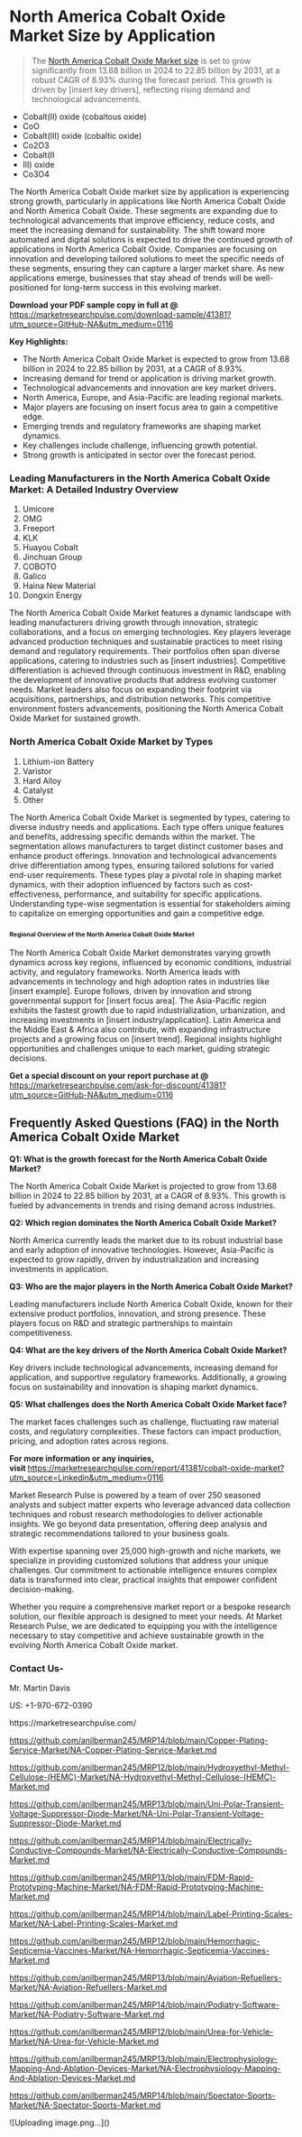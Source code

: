 <h1>North America Cobalt Oxide Market&nbsp;Size by Application</h1><blockquote><p>The <a href="https://marketresearchpulse.com/download-sample/41381?utm_source=GitHub-NA&amp;utm_medium=0116">North America Cobalt Oxide Market size</a> is set to grow significantly from 13.68 billion in 2024 to 22.85 billion by 2031, at a robust CAGR of 8.93% during the forecast period. This growth is driven by [insert key drivers], reflecting rising demand and technological advancements.</p></blockquote><ul><li>Cobalt(II) oxide (cobaltous oxide) <li> CoO <li> Cobalt(III) oxide (cobaltic oxide) <li> Co2O3 <li> Cobalt(II <li> III) oxide <li> Co3O4</li></ul><p>The North America Cobalt Oxide market size by application is experiencing strong growth, particularly in applications like North America Cobalt Oxide and North America Cobalt Oxide. These segments are expanding due to technological advancements that improve efficiency, reduce costs, and meet the increasing demand for sustainability. The shift toward more automated and digital solutions is expected to drive the continued growth of applications in North America Cobalt Oxide. Companies are focusing on innovation and developing tailored solutions to meet the specific needs of these segments, ensuring they can capture a larger market share. As new applications emerge, businesses that stay ahead of trends will be well-positioned for long-term success in this evolving market.</p><p><strong>Download your PDF sample copy in full at @ </strong><a href="https://marketresearchpulse.com/download-sample/41381?utm_source=GitHub-NA&amp;utm_medium=0116">https://marketresearchpulse.com/download-sample/41381?utm_source=GitHub-NA&amp;utm_medium=0116</a></p><p><strong>Key Highlights: </strong></p><ul><li>The North America Cobalt Oxide Market is expected to grow from 13.68 billion in 2024 to 22.85 billion by 2031, at a CAGR of 8.93%.</li><li>Increasing demand for trend or application is driving market growth.</li><li>Technological advancements and innovation are key market drivers.</li><li>North America, Europe, and Asia-Pacific are leading regional markets.</li><li>Major players are focusing on insert focus area to gain a competitive edge.</li><li>Emerging trends and regulatory frameworks are shaping market dynamics.</li><li>Key challenges include challenge, influencing growth potential.</li><li>Strong growth is anticipated in sector over the forecast period.</li></ul><h3>Leading Manufacturers in the North America Cobalt Oxide Market: A Detailed Industry Overview</h3><ol><li>Umicore</li><li>OMG</li><li>Freeport</li><li>KLK</li><li>Huayou Cobalt</li><li>Jinchuan Group</li><li>COBOTO</li><li>Galico</li><li>Haina New Material</li><li>Dongxin Energy</li></ol><div class="flex max-w-full flex-col flex-grow"><div class="min-h-8 text-message flex w-full flex-col items-end gap-2 whitespace-normal break-words [.text-message+&amp;]:mt-5" dir="auto" data-message-author-role="assistant" data-message-id="fd8432e4-4910-450d-b182-61b7bfb0a01f" data-message-model-slug="gpt-4o"><div class="flex w-full flex-col gap-1 empty:hidden first:pt-[3px]"><div class="markdown prose w-full break-words dark:prose-invert light"><p>The North America Cobalt Oxide Market features a dynamic landscape with leading manufacturers driving growth through innovation, strategic collaborations, and a focus on emerging technologies. Key players leverage advanced production techniques and sustainable practices to meet rising demand and regulatory requirements. Their portfolios often span diverse applications, catering to industries such as [insert industries]. Competitive differentiation is achieved through continuous investment in R&amp;D, enabling the development of innovative products that address evolving customer needs. Market leaders also focus on expanding their footprint via acquisitions, partnerships, and distribution networks. This competitive environment fosters advancements, positioning the North America Cobalt Oxide Market for sustained growth.</p></div></div></div></div><h3>North America Cobalt Oxide Market by Types</h3><ol><li>Lithium-ion Battery <li> Varistor <li> Hard Alloy <li> Catalyst <li> Other</li></ol><div class="flex max-w-full flex-col flex-grow"><div class="min-h-8 text-message flex w-full flex-col items-end gap-2 whitespace-normal break-words [.text-message+&amp;]:mt-5" dir="auto" data-message-author-role="assistant" data-message-id="084470be-0bb7-4664-bddf-5156b4f41249" data-message-model-slug="gpt-4o-mini"><div class="flex w-full flex-col gap-1 empty:hidden first:pt-[3px]"><div class="markdown prose w-full break-words dark:prose-invert light"><p>The North America Cobalt Oxide Market is segmented by types, catering to diverse industry needs and applications. Each type offers unique features and benefits, addressing specific demands within the market. The segmentation allows manufacturers to target distinct customer bases and enhance product offerings. Innovation and technological advancements drive differentiation among types, ensuring tailored solutions for varied end-user requirements. These types play a pivotal role in shaping market dynamics, with their adoption influenced by factors such as cost-effectiveness, performance, and suitability for specific applications. Understanding type-wise segmentation is essential for stakeholders aiming to capitalize on emerging opportunities and gain a competitive edge.</p></div></div></div></div><h3><span style="font-size: 11px;">Regional Overview of the North America Cobalt Oxide Market</span></h3><div class="flex max-w-full flex-col flex-grow"><div class="min-h-8 text-message flex w-full flex-col items-end gap-2 whitespace-normal break-words [.text-message+&amp;]:mt-5" dir="auto" data-message-author-role="assistant" data-message-id="e9038762-ce64-4e30-91c9-9bd413514231" data-message-model-slug="gpt-4o-mini"><div class="flex w-full flex-col gap-1 empty:hidden first:pt-[3px]"><div class="markdown prose w-full break-words dark:prose-invert light"><p>The North America Cobalt Oxide Market demonstrates varying growth dynamics across key regions, influenced by economic conditions, industrial activity, and regulatory frameworks. North America leads with advancements in technology and high adoption rates in industries like [insert example]. Europe follows, driven by innovation and strong governmental support for [insert focus area]. The Asia-Pacific region exhibits the fastest growth due to rapid industrialization, urbanization, and increasing investments in [insert industry/application]. Latin America and the Middle East &amp; Africa also contribute, with expanding infrastructure projects and a growing focus on [insert trend]. Regional insights highlight opportunities and challenges unique to each market, guiding strategic decisions.</p></div></div></div></div><p><strong>Get a special discount on your report purchase at @ </strong><a href="https://marketresearchpulse.com/ask-for-discount/41381?utm_source=GitHub-NA&amp;utm_medium=0116">https://marketresearchpulse.com/ask-for-discount/41381?utm_source=GitHub-NA&amp;utm_medium=0116</a></p><h2>Frequently Asked Questions (FAQ) in the North America Cobalt Oxide Market</h2><p><strong>Q1: What is the growth forecast for the North America Cobalt Oxide Market?</strong></p><p>The North America Cobalt Oxide Market is projected to grow from 13.68 billion in 2024 to 22.85 billion by 2031, at a CAGR of 8.93%. This growth is fueled by advancements in trends and rising demand across industries.</p><p><strong>Q2: Which region dominates the North America Cobalt Oxide Market?</strong></p><p>North America currently leads the market due to its robust industrial base and early adoption of innovative technologies. However, Asia-Pacific is expected to grow rapidly, driven by industrialization and increasing investments in application.</p><p><strong>Q3: Who are the major players in the North America Cobalt Oxide Market?</strong></p><p>Leading manufacturers include North America Cobalt Oxide, known for their extensive product portfolios, innovation, and strong presence. These players focus on R&amp;D and strategic partnerships to maintain competitiveness.</p><p><strong>Q4: What are the key drivers of the North America Cobalt Oxide Market?</strong></p><p>Key drivers include technological advancements, increasing demand for application, and supportive regulatory frameworks. Additionally, a growing focus on sustainability and innovation is shaping market dynamics.</p><p><strong>Q5: What challenges does the North America Cobalt Oxide Market face?</strong></p><p>The market faces challenges such as challenge, fluctuating raw material costs, and regulatory complexities. These factors can impact production, pricing, and adoption rates across regions.</p><p><strong>For more information or any inquiries, visit&nbsp;</strong><a href="https://marketresearchpulse.com/report/41381/cobalt-oxide-market?utm_source=Linkedin&utm_medium=0116">https://marketresearchpulse.com/report/41381/cobalt-oxide-market?utm_source=Linkedin&utm_medium=0116</a></p><p>Market Research Pulse is powered by a team of over 250 seasoned analysts and subject matter experts who leverage advanced data collection techniques and robust research methodologies to deliver actionable insights. We go beyond data presentation, offering deep analysis and strategic recommendations tailored to your business goals.</p><p>With expertise spanning over 25,000 high-growth and niche markets, we specialize in providing customized solutions that address your unique challenges. Our commitment to actionable intelligence ensures complex data is transformed into clear, practical insights that empower confident decision-making.</p><p>Whether you require a comprehensive market report or a bespoke research solution, our flexible approach is designed to meet your needs. At Market Research Pulse, we are dedicated to equipping you with the intelligence necessary to stay competitive and achieve sustainable growth in the evolving North America Cobalt Oxide market.</p><h3><strong>Contact Us-</strong></h3><p>Mr. Martin Davis</p><p>US: +1-970-672-0390</p><p>https://marketresearchpulse.com/</p><p><a href="https://github.com/anilberman245/MRP14/blob/main/Copper-Plating-Service-Market/NA-Copper-Plating-Service-Market.md">https://github.com/anilberman245/MRP14/blob/main/Copper-Plating-Service-Market/NA-Copper-Plating-Service-Market.md</a></p><p><a href="https://github.com/anilberman245/MRP12/blob/main/Hydroxyethyl-Methyl-Cellulose-(HEMC)-Market/NA-Hydroxyethyl-Methyl-Cellulose-(HEMC)-Market.md">https://github.com/anilberman245/MRP12/blob/main/Hydroxyethyl-Methyl-Cellulose-(HEMC)-Market/NA-Hydroxyethyl-Methyl-Cellulose-(HEMC)-Market.md</a></p><p><a href="https://github.com/anilberman245/MRP13/blob/main/Uni-Polar-Transient-Voltage-Suppressor-Diode-Market/NA-Uni-Polar-Transient-Voltage-Suppressor-Diode-Market.md">https://github.com/anilberman245/MRP13/blob/main/Uni-Polar-Transient-Voltage-Suppressor-Diode-Market/NA-Uni-Polar-Transient-Voltage-Suppressor-Diode-Market.md</a></p><p><a href="https://github.com/anilberman245/MRP14/blob/main/Electrically-Conductive-Compounds-Market/NA-Electrically-Conductive-Compounds-Market.md">https://github.com/anilberman245/MRP14/blob/main/Electrically-Conductive-Compounds-Market/NA-Electrically-Conductive-Compounds-Market.md</a></p><p><a href="https://github.com/anilberman245/MRP13/blob/main/FDM-Rapid-Prototyping-Machine-Market/NA-FDM-Rapid-Prototyping-Machine-Market.md">https://github.com/anilberman245/MRP13/blob/main/FDM-Rapid-Prototyping-Machine-Market/NA-FDM-Rapid-Prototyping-Machine-Market.md</a></p><p><a href="https://github.com/anilberman245/MRP14/blob/main/Label-Printing-Scales-Market/NA-Label-Printing-Scales-Market.md">https://github.com/anilberman245/MRP14/blob/main/Label-Printing-Scales-Market/NA-Label-Printing-Scales-Market.md</a></p><p><a href="https://github.com/anilberman245/MRP12/blob/main/Hemorrhagic-Septicemia-Vaccines-Market/NA-Hemorrhagic-Septicemia-Vaccines-Market.md">https://github.com/anilberman245/MRP12/blob/main/Hemorrhagic-Septicemia-Vaccines-Market/NA-Hemorrhagic-Septicemia-Vaccines-Market.md</a></p><p><a href="https://github.com/anilberman245/MRP13/blob/main/Aviation-Refuellers-Market/NA-Aviation-Refuellers-Market.md">https://github.com/anilberman245/MRP13/blob/main/Aviation-Refuellers-Market/NA-Aviation-Refuellers-Market.md</a></p><p><a href="https://github.com/anilberman245/MRP14/blob/main/Podiatry-Software-Market/NA-Podiatry-Software-Market.md">https://github.com/anilberman245/MRP14/blob/main/Podiatry-Software-Market/NA-Podiatry-Software-Market.md</a></p><p><a href="https://github.com/anilberman245/MRP12/blob/main/Urea-for-Vehicle-Market/NA-Urea-for-Vehicle-Market.md">https://github.com/anilberman245/MRP12/blob/main/Urea-for-Vehicle-Market/NA-Urea-for-Vehicle-Market.md</a></p><p><a href="https://github.com/anilberman245/MRP13/blob/main/Electrophysiology-Mapping-And-Ablation-Devices-Market/NA-Electrophysiology-Mapping-And-Ablation-Devices-Market.md">https://github.com/anilberman245/MRP13/blob/main/Electrophysiology-Mapping-And-Ablation-Devices-Market/NA-Electrophysiology-Mapping-And-Ablation-Devices-Market.md</a></p><p><a href="https://github.com/anilberman245/MRP14/blob/main/Spectator-Sports-Market/NA-Spectator-Sports-Market.md">https://github.com/anilberman245/MRP14/blob/main/Spectator-Sports-Market/NA-Spectator-Sports-Market.md</a></p>
![Uploading image.png…]()
